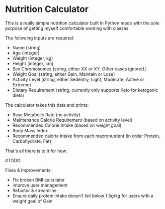 # Nutrition Calculator

This is a really simple nutrition calculator built in Python made with the sole purpose of getting myself comfortable working with classes.

The following inputs are required:
* Name (string)
* Age (integer)
* Weight (integer, kg)
* Height (integer, cm)
* Sex Chromosomes (string, either XX or XY. Other cases ignored.)
* Weight Goal (string, either Gain, Maintain or Lose)
* Activity Level (string, either Sedentry, Light, Moderate, Active or Extreme)
* Dietary Requirement (string, currently only supports Keto for ketogenic diets)

The calculator takes this data and prints:
* Base Metabolic Rate (no activity)
* Maintenance Calorie Requirement (based on activity level)
* Recommended Calorie Intake (based on weight goal)
* Body Mass Index
* Recommended calorie intake from each macronutrient (in order Protein, Carbohydrate, Fat)

That's all there is to it for now.

#TODO

Fixes & Improvements:

* Fix broken BMI calculator
* Improve user management
* Refactor & streamline
* Ensure daily protein intake doesn't fall below 1.5g/kg for users with a weight goal of Gain